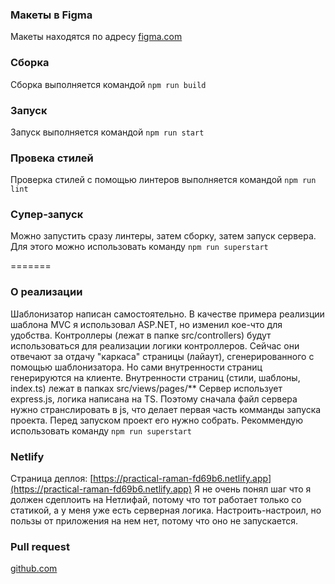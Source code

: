 ### Макеты в Figma
Макеты находятся по адресу [figma.com](https://www.figma.com/file/FgFe7Pvmq0waQkndGPYIRN/Chat?node-id=0%3A1) 

### Сборка
Сборка выполняется командой `npm run build`

### Запуск
Запуск выполняется командой `npm run start`

### Провека стилей
Проверка стилей с помощью линтеров выполняется командой `npm run lint`

### Супер-запуск
Можно запустить сразу линтеры, затем сборку, затем запуск сервера. Для этого можно использовать команду `npm run superstart`

=======
### О реализации
Шаблонизатор написан самостоятельно.
В качестве примера реализции шаблона MVC я использовал ASP.NET, но изменил кое-что для удобства.
Контроллеры (лежат в папке src/controllers) будут использоваться для реализации логики контроллеров. Сейчас они отвечают за отдачу "каркаса" страницы (лайаут), сгенерированного с помощью шаблонизатора. Но сами внутренности страниц генерируются на клиенте.
Внутренности страниц (стили, шаблоны, index.ts) лежат в папках src/views/pages/**
Сервер использует express.js, логика написана на TS. Поэтому сначала файл сервера нужно странслировать в js, что делает первая часть комманды запуска проекта.
Перед запуском проект его нужно собрать. Рекоммендую использовать команду `npm run superstart`

### Netlify
Страница деплоя: [https://practical-raman-fd69b6.netlify.app](https://practical-raman-fd69b6.netlify.app) 
Я не очень понял шаг что я должен сдеплоить на Нетлифай, потому что тот работает только со статикой, а у меня уже есть серверная логика. Настроить-настроил, но пользы от приложения на нем нет, потому что оно не запускается.

### Pull request
[github.com](https://github.com/radio-goodbye/middle.messenger.praktikum.yandex/pull/1) 